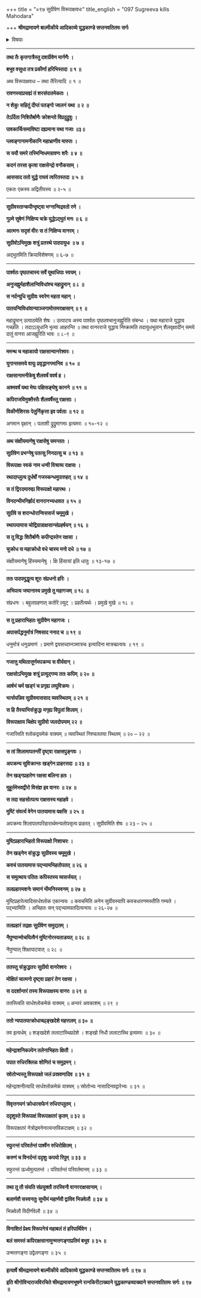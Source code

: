 +++
title = "०९७ सुग्रीवेण विरूपाक्षवधः"
title_english = "097 Sugreeva kills Mahodara"

+++
**श्रीमद्रामायणे बाल्मीकीये आदिकाव्ये युद्धकाण्डे सप्तनवतितमः सर्गः**


<details><summary>विषयाः</summary>

सुग्रीवेण विरूपाक्षवधः ॥ १ ॥

</details>


****

**तथा तैः कृत्तगात्रैस्तु दशग्रीवेण मार्गणैः ।**

**बभूव वसुधा तत्र प्रकीर्णा हरिभिस्तदा ॥ १ ॥**

अथ विरूपाक्षवधः – तथा तैरित्यादि ॥ १ ॥

**रावणस्याप्रसह्यं तं शरसंपातमेकतः ।**

**न शेकुः सहितुं दीप्तं पतङ्गो ज्वलनं यथा ॥ २ ॥**

**तेऽर्दिता निशितैर्बाणैः क्रोशन्तो विप्रदुद्रुवुः ।**

**पावकार्चिःसमाविष्टा दह्यमाना यथा गजाः ॥३॥**

**प्लवङ्गानामनीकानि महाभ्राणीव मारुतः ।**

**स ययौ समरे तस्मिन्विधमन्रावणः शरैः ॥ ४ ॥**

**कदनं तरसा कृत्वा राक्षसेन्द्रो वनौकसाम् ।**

**आससाद ततो युद्धे राघवं त्वरितस्तदा ॥ ५ ॥**

एकतः एकस्य अद्वितीयस्य ॥ २-५ ॥

****

**सुग्रीवस्तान्कपीन्दृष्ट्वा भग्नान्विद्रवतो रणे ।**

**गुल्मे सुषेणं निक्षिप्य चक्रे युद्धेऽद्भुतं मनः ॥ ६ ॥**

**आत्मनः सदृशं वीरः स तं निक्षिप्य वानरम् ।**

**सुग्रीवोऽभिमुखः शत्रुं प्रतस्थे पादपायुधः ॥ ७ ॥**

अद्भुतमिति क्रियाविशेषणम् ॥ ६-७ ॥

****

**पार्श्वतः पृष्ठतचास्य सर्वे यूथाधिपाः स्वयम् ।**

**अनुजह्नुर्महाशैलान्विविधांश्च महाद्रुमान् ॥ ८ ॥**

**स नर्दन्युधि सुग्रीवः स्वरेण महता महान् ।**

**पातयन्विविधांवान्याञ्जगामोत्तमराक्षसान् ॥ ९ ॥**

महाद्रुमान् उत्पाठ्येति शेषः । उत्पाट्य अस्य पार्श्वतः पृष्ठतश्चानुजह्नुरिति संबन्धः । यथा महाराजे युद्धाय गच्छति । तदाऽऽयुधानि भृत्या आहरन्ति ॥ तथा वानरराजे युद्धाय निष्क्रामति तदायुधभूतान् शैलवृक्षादीन् समये दातुं वानरा आजह्नुरिति भावः ॥ ८-९ ॥

****

**ममन्थ च महाकायो राक्षसान्वानरेश्वरः ।**

**युगान्तसमये वायुः प्रवृद्धानगमानिव ॥ १० ॥**

**राक्षसानामनीकेषु शैलवर्षं ववर्ष ह ।**

**अश्मवर्षं यथा मेघः पक्षिसङ्घेषु कानने ॥ ११ ॥**

**कपिराजविमुक्तैस्तैः शैलवर्षैस्तु राक्षसाः ।**

**विकीर्णशिरसः पेतुर्निकृत्ता इव पर्वताः ॥ १२ ॥**

अगमान वृक्षान् । पलाशी द्रुद्रुमागमाः इत्यमरः ॥ १०-१२ ॥

****

**अथ संक्षीयमाणेषु राक्षसेषु समन्ततः ।**

**सुग्रीवेण प्रभग्नेषु पतत्सु निनदत्सु च ॥ १३ ॥**

**विरूपाक्षः स्वकं नाम धन्वी विश्राव्य राक्षसः ।**

**रथादाप्लुत्य दुर्धर्षो गजस्कन्धमुपारुहत् ॥ १४ ॥**

**स तं द्विरदमारुह्य विरूपाक्षो महारथः ।**

**विनदन्भीमनिर्ह्रादं वानरानभ्यधावत ॥ १५ ॥**

**सुग्रीवे स शरान्धोरान्विससर्ज चमूमुखे ।**

**स्थापयामास चोद्विग्रान्राक्षसान्संप्रहर्षयन् ॥ १६ ॥**

**स तु विद्धः शितैर्बाणैः कपीन्द्रस्तेन रक्षसा ।**

**चुक्रोध स महाक्रोधो वधे चास्य मनो दधे ॥ १७ ॥**

संक्षीयमाणेषु हिंस्यमानेषु । क्षि हिंसायां इति धातुः ॥ १३-१७ ॥

****

**ततः पादपमुद्धृत्य शूरः संप्रधनो हरिः ।**

**अभिपत्य जघानास्य प्रमुखे तु महागजम् ॥ १८ ॥**

संप्रधनः । बहुलग्रहणात् कर्तरि ल्युट् । प्रहर्तेत्यर्थः । प्रमुखे मुखे ॥ १८ ॥

****

**स तु प्रहाराभिहतः सुग्रीवेण महागजः ।**

**अपासर्पद्धनुर्मात्रं निषसाद ननाद च ॥ १९ ॥**

धनुर्मात्रं धनुःप्रमाणं । प्रमाणे द्वयसच्दघ्नञ्मात्रचः इत्यादिना मात्रच्प्रत्ययः ॥ १९ ॥

****

**गजात्तु मथितात्तूर्णमपक्रम्य स वीर्यवान् ।**

**राक्षसोऽभिमुखः शत्रुं प्रत्युद्गम्य ततः कपिम् ॥ २० ॥**

**आर्षभं चर्म खड्गं च प्रगृह्य लघुविक्रमः ।**

**भर्त्सयन्निव सुग्रीवमाससाद व्यवस्थितम् ॥ २१ ॥**

**स हि तैस्याभिसंक्रुद्धः मगृह्य विपुलां शिलाम् ।**

**विरूपाक्षाय चिक्षेप सुग्रीवो जलदोपमाम् २२ ॥**

गजात्त्विति श्लोकद्वयमेकं वाक्यम् ॥ व्यवस्थितं निश्चलतया स्थितम् ॥ २० – २२ ॥

****

**स तां शिलामापतन्तीं दृष्ट्वा राक्षसपुङ्गवः ।**

**अपक्रम्य सुविक्रान्तः खड्गेन प्राहरत्तदा ॥ २३ ॥**

**तेन खड्गप्रहारेण रक्षसा बलिना हतः ।**

**मुहूर्तमेभवद्वीरो विसंज्ञ इव वानरः ॥ २४ ॥**

**स तदा सहसोत्पत्य राक्षसस्य महाहवे ।**

**मुष्टिं संवर्त्य वेगेन पातयामास वक्षसि ॥ २५ ॥**

अपक्रम्य शिलापातपरिहारार्थमन्यतोपसृत्य प्राहरत् । सुग्रीवमिति शेषः ॥ २३ – २५ ॥

****

**मुष्टिप्रहाराभिहतो विरूपाक्षो निशाचरः ।**

**तेन खड्नेन संक्रुद्धः सुग्रीवस्य चमूमुखे ।**

**कवचं पातयामास पद्भ्यामभिहतोपतत् ॥ २६ ॥**

**स समुत्थाय पतितः कपिस्तस्य व्यसर्जयत् ।**

**तलप्रहारमशनेः समानं भीमनिस्स्वनम् ॥ २७ ॥**

मुष्टिप्रहारेत्यादिसार्धश्लोक एकान्वयः ॥ कवचमिति अनेन सुग्रीवस्यापि कवचधारणमस्तीति गम्यते । पद्भ्यामिति । अभिहतः सन् पद्भ्यामपतदित्यन्वयः ॥ २६-२७ ॥

****

**तलप्रहारं तद्रक्षः सुग्रीवेण समुद्यतम् ।**

**नैपुण्यान्मोचयित्वैनं मुष्टिनोरस्यताडयत् ॥ २८ ॥**

नैपुण्यात् शिक्षापाटवात् ॥ २८ ॥

****

**ततस्तु संक्रुद्धतरः सुग्रीवो वानरेश्वरः ।**

**मोक्षितं चात्मनो दृष्ट्वा प्रहारं तेन रक्षसा ।**

**स ददर्शान्तरं तस्य विरूपाक्षस्य वानरः ॥ २९ ॥**

ततस्त्विति सार्धश्लोकमेकं वाक्यम् ॥ अन्तरं अवकाशम् ॥ २९ ॥

****

**ततो न्यपातयत्क्रोधाच्छ्ङ्खदेशे महत्तलम् ॥ ३० ॥**

तव इत्यर्धम् ॥ शङ्खदेशे ललाटास्थिप्रदेशे । शङ्खो निधौ ललाटास्थि इत्यमरः ॥ ३० ॥

****

**महेन्द्राशनिकल्पेन तलेनाभिहतः क्षितौ ।**

**पपात रुधिरक्लिन्नः शोणितं च समुद्रमन् ।**

**स्रोतोभ्यस्तु विरूपाक्षो जलं प्रस्रवणादिव ॥ ३१ ॥**

महेन्द्राशनीत्यादि सार्धश्लोकमेकं वाक्यम् ॥ स्रोतोभ्यः नासादिनवद्वारेभ्यः ॥ ३१ ॥

****

**विवृत्तनयनं क्रोधात्सफेनं रुधिराप्लुतम् ।**

**ददृशुस्ते विरूपाक्षं विरूपाक्षतरं कृतम् ॥ ३२ ॥**

विरूपाक्षतरं नेत्रोद्रमनेनात्यन्तविकटाक्षम् ॥ ३२ ॥

****

**स्फुरन्तं परिवर्तन्तं पार्श्वेन रुधिरोक्षितम् ।**

**करुणं च विनर्दन्तं ददृशुः कपयो रिपुम् ॥ ३३ ॥**

स्फुरन्तं ऊर्ध्वमुत्पतन्तं । परिवर्तन्तं परिवर्तमानम् ॥ ३३ ॥

****

**तथा तु तौ संयति संप्रयुक्तौ तरस्विनौ वानरराक्षसानाम् ।**

**बलार्णवौ सस्वनतुः सुभीमं महार्णवौ द्वाविव भिन्नवेलौ ॥ ३४ ॥**

भिन्नवेलौ विदीर्णवेलौ ॥ ३४ ॥

****

**विनाशितं प्रेक्ष्य विरूपनेत्रं महाबलं तं हरिपार्थिवेन ।**

**बलं समस्तं कपिराक्षसानामुन्मत्तगङ्गाप्रतिमं बभूव ॥ ३५ ॥**

उन्मत्तगङ्गा उद्वेलगङ्गा ॥ ३५ ॥

****

**इत्यार्षे श्रीमद्रामायणे बाल्मीकीये आदिकाव्ये युद्धकाण्डे सप्तनवतितमः सर्गः ॥ ९७ ॥**

**इति श्रीगोविन्दराजविरचिते श्रीमद्रामायणभूषणे रत्नकिरीटाख्याने युद्धकाण्डव्याख्याने सप्तनवतितमः सर्गः ॥ ९७ ॥**
